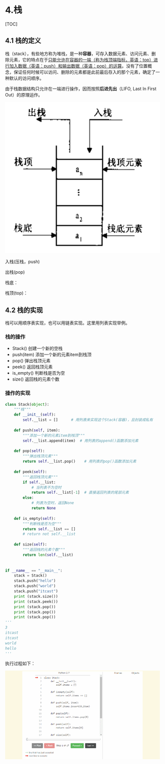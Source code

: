 # 4.栈

[TOC]

## 4.1 栈的定义

栈（stack），有些地方称为堆栈，是一种**容器**，可存入数据元素、访问元素、删除元素，它的特点在于<u>只能允许在容器的一端（称为栈顶端指标，英语：top）进行加入数据（英语：push）和输出数据（英语：pop）的运算</u>。没有了位置概念，保证任何时候可以访问、删除的元素都是此前最后存入的那个元素，确定了一种默认的访问顺序。

由于栈数据结构只允许在一端进行操作，因而按照**后进先出**（LIFO, Last In First Out）的原理运作。

![01栈.png](images/01栈.png)

入栈(压栈，push)

出栈(pop)

栈底：

栈顶(top)：

## 4.2 栈的实现

栈可以用顺序表实现，也可以用链表实现。这里用列表实现举例。

### 栈的操作

- Stack() 创建一个新的空栈
- push(item) 添加一个新的元素item到栈顶
- pop() 弹出栈顶元素
- peek() 返回栈顶元素
- is_empty() 判断栈是否为空
- size() 返回栈的元素个数

### 操作的实现

```python
class Stack(object):
    """栈"""
    def __init__(self):
        self.__list = []      # 用列表来实现这个Stack(容器)，且封装成私有

    def push(self, item):
        """添加一个新的元素item到栈顶"""
        self.__list.append(item)  # 用列表的append()函数添加元素

    def pop(self):
        """弹出栈顶元素"""
        return self.__list.pop()    # 用列表的pop()函数添加元素

    def peek(self):
        """返回栈顶元素"""
        if self.__list:
            # 当列表不为空时
            return self.__list[-1]  # 直接返回列表的尾部元素
        else:
            # 列表为空时，返回None
            return None

    def is_empty(self):
        """判断栈是否为空"""
        return self.__list == []
        # return not self.__list

    def size(self):
        """返回栈的元素个数"""
        return len(self.__list)


if __name__ == "__main__":
    stack = Stack()
    stack.push("hello")
    stack.push("world")
    stack.push("itcast")
    print (stack.size())
    print (stack.peek())
    print (stack.pop())
    print (stack.pop())
    print (stack.pop())
'''
3
itcast
itcast
world
hello
'''
```

执行过程如下：

![02stack演示.gif](images/02stack演示.gif)